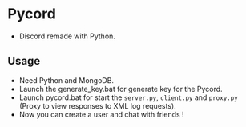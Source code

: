 # Pycord
- Discord remade with Python.

## Usage
- Need Python and MongoDB.
- Launch the generate_key.bat for generate key for the Pycord.
- Launch pycord.bat for start the `server.py`, `client.py` and `proxy.py` (Proxy to view responses to XML log requests).
- Now you can create a user and chat with friends !
